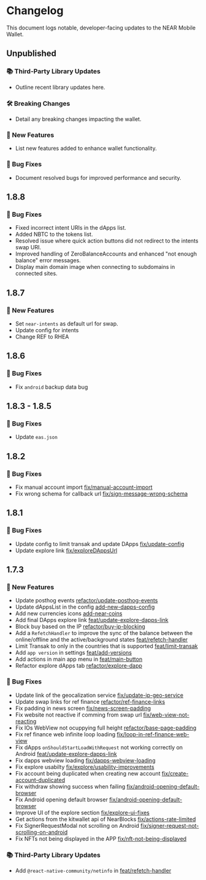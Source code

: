 # Changelog

This document logs notable, developer-facing updates to the NEAR Mobile Wallet.

## Unpublished

### 📚 Third-Party Library Updates

-   Outline recent library updates here.

### 🛠 Breaking Changes

-   Detail any breaking changes impacting the wallet.

### 🎉 New Features

-   List new features added to enhance wallet functionality.

### 🐛 Bug Fixes

-   Document resolved bugs for improved performance and security.

## 1.8.8

### 🐛 Bug Fixes

-   Fixed incorrect intent URIs in the dApps list.
-   Added NBTC to the tokens list.
-   Resolved issue where quick action buttons did not redirect to the intents swap URI.
-   Improved handling of ZeroBalanceAccounts and enhanced "not enough balance" error messages.
-   Display main domain image when connecting to subdomains in connected sites.

## 1.8.7

### 🎉 New Features

-   Set `near-intents` as default url for swap.
-   Update config for intents
-   Change REF to RHEA

## 1.8.6

### 🐛 Bug Fixes

-   Fix `android` backup data bug

## 1.8.3 - 1.8.5

### 🐛 Bug Fixes

-   Update `eas.json`

## 1.8.2

### 🐛 Bug Fixes

-   Fix manual account import [fix/manual-account-import](https://github.com/Peersyst/near-mobile-wallet/pull/574)
-   Fix wrong schema for callback url [fix/sign-message-wrong-schema](https://github.com/Peersyst/near-mobile-wallet/pull/573)

## 1.8.1

### 🐛 Bug Fixes

-   Update config to limit transak and update DApps [fix/update-config](https://github.com/Peersyst/near-mobile-wallet/pull/566)
-   Update explore link [fix/exploreDAppsUrl](https://github.com/Peersyst/near-mobile-wallet/pull/565)

## 1.7.3

### 🎉 New Features

-   Update posthog events [refactor/update-posthog-events](https://github.com/Peersyst/near-mobile-wallet/pull/561)
-   Update dAppsList in the config [add-new-dapps-config](https://github.com/Peersyst/near-mobile-wallet/pull/560)
-   Add new currencies icons [add-near-coins](https://github.com/Peersyst/near-mobile-wallet/pull/553)
-   Add final DApps explore link [feat/update-explore-dapps-link](https://github.com/Peersyst/near-mobile-wallet/pull/550)
-   Block buy based on the IP [refactor/buy-ip-blocking](https://github.com/Peersyst/near-mobile-wallet/pull/549)
-   Add a `RefetchHandler` to improve the sync of the balance between the online/offline and the active/background states [feat/refetch-handler](https://github.com/Peersyst/near-mobile-wallet/pull/541)
-   Limit Transak to only in the countries that is supported [feat/limit-transak](https://github.com/Peersyst/near-mobile-wallet/pull/539)
-   Add `app version` in settings [feat/add-versions](https://github.com/Peersyst/near-mobile-wallet/pull/536)
-   Add actions in main app menu in [feat/main-button](https://github.com/Peersyst/near-mobile-wallet/pull/535)
-   Refactor explore dApps tab [refactor/explore-dapp](https://github.com/Peersyst/near-mobile-wallet/pull/533)

### 🐛 Bug Fixes

-   Update link of the geocalization service [fix/update-ip-geo-service](https://github.com/Peersyst/near-mobile-wallet/pull/559)
-   Update swap links for ref finance [refactor/ref-finance-links](https://github.com/Peersyst/near-mobile-wallet/pull/558)
-   Fix padding in news screen [fix/news-screen-padding](https://github.com/Peersyst/near-mobile-wallet/pull/557)
-   Fix website not reactive if comming from swap url [fix/web-view-not-reacting](https://github.com/Peersyst/near-mobile-wallet/pull/556)
-   Fix IOs WebView not ocuppying full height [refactor/base-page-padding](https://github.com/Peersyst/near-mobile-wallet/pull/555)
-   Fix ref finance web infinite loop loading [fix/loop-in-ref-finance-web-view](https://github.com/Peersyst/near-mobile-wallet/pull/552)
-   Fix dApps `onShouldStartLoadWithRequest` not working correctly on Android [feat/update-explore-dapps-link](https://github.com/Peersyst/near-mobile-wallet/pull/551)
-   Fix dapps webview loading [fix/dapps-webview-loading](https://github.com/Peersyst/near-mobile-wallet/pull/548)
-   Fix explore usabilty [fix/explore/usability-improvements](https://github.com/Peersyst/near-mobile-wallet/pull/547)
-   Fix account being duplicated when creating new account [fix/create-account-duplicated](https://github.com/Peersyst/near-mobile-wallet/pull/546)
-   Fix withdraw showing success when failing [fix/android-opening-default-browser](https://github.com/Peersyst/near-mobile-wallet/pull/545)
-   Fix Android opening default browser [fix/android-opening-default-browser](https://github.com/Peersyst/near-mobile-wallet/pull/544)
-   Improve UI of the explore section [fix/explore-ui-fixes](https://github.com/Peersyst/near-mobile-wallet/pull/543)
-   Get actions from the kitwallet api of NearBlocks [fix/actions-rate-limited](https://github.com/Peersyst/near-mobile-wallet/pull/540)
-   Fix SignerRequestModal not scrolling on Android [fix/signer-request-not-scrolling-on-android](https://github.com/Peersyst/near-mobile-wallet/pull/538)
-   Fix NFTs not being displayed in the APP [fix/nft-not-being-displayed](https://github.com/Peersyst/near-mobile-wallet/pull/537)

### 📚 Third-Party Library Updates

-   Add `@react-native-community/netinfo` in [feat/refetch-handler](https://github.com/Peersyst/near-mobile-wallet/pull/541)
